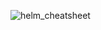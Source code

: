 
![helm_cheatsheet](https://github.com/user-attachments/assets/367dc429-f1ca-421b-a1a2-f9d0ee4a2207)
